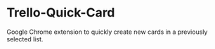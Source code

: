 Trello-Quick-Card
=================

Google Chrome extension to quickly create new cards in a previously selected list.